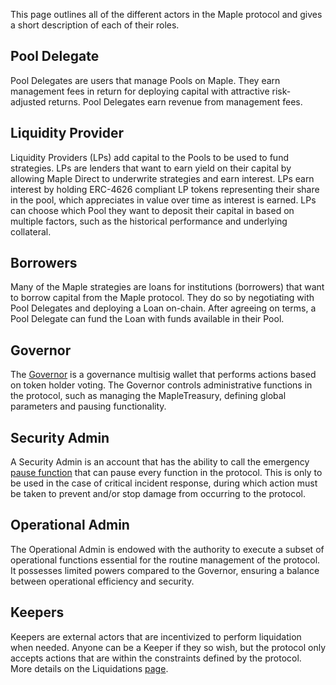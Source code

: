This page outlines all of the different actors in the Maple protocol and gives a short description of each of their roles.

## Pool Delegate

Pool Delegates are users that manage Pools on Maple. They earn management fees in return for deploying capital with attractive risk-adjusted returns. Pool Delegates earn revenue from management fees.

## Liquidity Provider

Liquidity Providers (LPs) add capital to the Pools to be used to fund strategies. LPs are lenders that want to earn yield on their capital by allowing Maple Direct to underwrite strategies and earn interest. LPs earn interest by holding ERC-4626 compliant LP tokens representing their share in the pool, which appreciates in value over time as interest is earned. LPs can choose which Pool they want to deposit their capital in based on multiple factors, such as the historical performance and underlying collateral.&#x20;

## Borrowers

Many of the Maple strategies are loans for institutions (borrowers) that want to borrow capital from the Maple protocol. They do so by negotiating with Pool Delegates and deploying a Loan on-chain. After agreeing on terms, a Pool Delegate can fund the Loan with funds available in their Pool.


## Governor

The [Governor](../admin-functions/governor-admin-actions.md) is a governance multisig wallet that performs actions based on token holder voting. The Governor controls administrative functions in the protocol, such as managing the MapleTreasury, defining global parameters and pausing functionality.

## Security Admin

A Security Admin is an account that has the ability to call the emergency [pause function](../security/emergency-protocol-pause-function.md) that can pause every function in the protocol. This is only to be used in the case of critical incident response, during which action must be taken to prevent and/or stop damage from occurring to the protocol.

## Operational Admin

The Operational Admin is endowed with the authority to execute a subset of operational functions essential for the routine management of the protocol. It possesses limited powers compared to the Governor, ensuring a balance between operational efficiency and security.

## Keepers

Keepers are external actors that are incentivized to perform liquidation when needed. Anyone can be a Keeper if they so wish, but the protocol only accepts actions that are within the constraints defined by the protocol. More details on the Liquidations [page](../loans/defaults.md).
